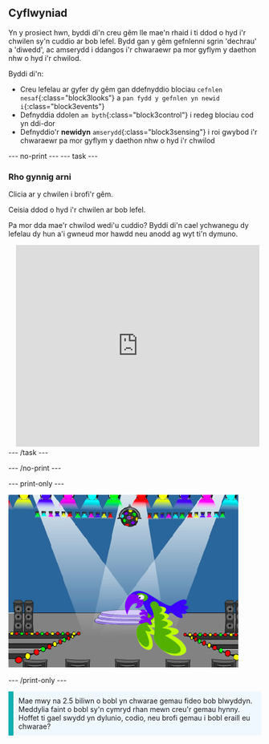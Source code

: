 ## Cyflwyniad

Yn y prosiect hwn, byddi di'n creu gêm lle mae'n rhaid i ti ddod o hyd i'r chwilen sy'n cuddio ar bob lefel. Bydd gan y gêm gefnlenni sgrin 'dechrau' a 'diwedd', ac amserydd i ddangos i'r chwaraewr pa mor gyflym y daethon nhw o hyd i'r chwilod.

Byddi di'n:
+ Creu lefelau ar gyfer dy gêm gan ddefnyddio blociau `cefnlen nesaf`{:class="block3looks"} a `pan fydd y gefnlen yn newid i`{:class="block3events"}
+ Defnyddia ddolen `am byth`{:class="block3control"} i redeg blociau cod yn ddi-dor
+ Defnyddio'r **newidyn** `amserydd`{:class="block3sensing"} i roi gwybod i'r chwaraewr pa mor gyflym y daethon nhw o hyd i'r chwilod

--- no-print --- --- task ---
### Rho gynnig arni
<div style="display: flex; flex-wrap: wrap">
<div style="flex-basis: 200px; flex-grow: 1">  
Clicia ar y chwilen i brofi'r gêm.

Ceisia ddod o hyd i'r chwilen ar bob lefel.

Pa mor dda mae'r chwilod wedi'u cuddio? Byddi di'n cael ychwanegu dy lefelau dy hun a'i gwneud mor hawdd neu anodd ag wyt ti'n dymuno.

</div>
<div class="scratch-preview" style="margin-left: 15px;">
  <iframe allowtransparency="true" width="485" height="402" src="https://scratch.mit.edu/projects/embed/627955196/?autostart=false" frameborder="0"></iframe>
</div>
</div>
--- /task ---

--- /no-print ---

--- print-only ---

![Y prosiect gorffenedig.](images/showcase_static.png)

--- /print-only ---

<p style="border-left: solid; border-width:10px; border-color: #0faeb0; background-color: aliceblue; padding: 10px;">
Mae mwy na 2.5 biliwn o bobl yn chwarae gemau fideo bob blwyddyn. Meddylia faint o bobl sy'n cymryd rhan mewn creu'r gemau hynny. Hoffet ti gael swydd yn dylunio, codio, neu brofi gemau i bobl eraill eu chwarae? 
</p>
